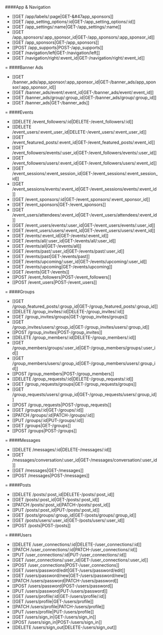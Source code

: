 <!-- --- title: List of all routes -->

####App & Navigation
* [[GET /app/labels/:page|GET-&#47app_sponsors]]
* [[GET /app_setting_options/:id|GET-&#47;app_setting_options&#47;:id]]
* [[GET /app_settings/:name|GET-&#47;app_settings&#47;:name]]
* [[GET /app_sponsors/:app_sponsor_id|GET-&#47;app_sponsors&#47;:app_sponsor_id]]
* [[GET /app_sponsors|GET-&#47;app_sponsors]]
* [[POST /app_supports|POST-&#47;app_supports]]
* [[GET /navigation/left|GET-&#47;navigation&#47;left]]
* [[GET /navigation/right/:event_id|GET-&#47;navigation&#47;right&#47;:event_id]]

=
####Banner Ads
* [[GET /banner_ads/app_sponsor/:app_sponsor_id|GET-&#47;banner_ads&#47;app_sponsor&#47;:app_sponsor_id]]
* [[GET /banner_ads/event/:event_id|GET-&#47;banner_ads&#47;event&#47;:event_id]]
* [[GET /banner_ads/group/:group_id|GET-&#47;banner_ads&#47;group&#47;:group_id]]
* [[GET /banner_ads|GET-&#47;banner_ads]]

=
####Events
* [[DELETE /event_followers/:id|DELETE-&#47;event_followers&#47;:id]]
* [[DELETE /event_users/:event_user_id|DELETE-&#47;event_users&#47;:event_user_id]]
* [[GET /event_featured_posts/:event_id|GET-&#47;event_featured_posts&#47;:event_id]]
* [[GET /event_followers/events/:user_id|GET-&#47;event_followers&#47;events&#47;:user_id]]
* [[GET /event_followers/users/:event_id|GET-&#47;event_followers&#47;users&#47;:event_id]]
* [[GET /event_sessions/:event_session_id|GET-&#47;event_sessions&#47;:event_session_id]]
* [[GET /event_sessions/events/:event_id|GET-&#47;event_sessions&#47;events&#47;:event_id]]
* [[GET /event_sponsors/:id|GET-&#47;event_sponsors&#47;:event_sponsor_id]]
* [[GET /event_sponsors|GET-&#47;event_sponsors]]
* [[GET /event_users/attendees/:event_id|GET-&#47;event_users&#47;attendees&#47;:event_id]]
* [[GET /event_users/events/:user_id|GET-&#47;event_users&#47;events&#47;:user_id]]
* [[GET /event_users/users/:event_id|GET-&#47;event_users&#47;users&#47;:event_id]]
* [[GET /events/:event_id|GET-&#47;events&#47;:event_id]]
* [[GET /events/all/:user_id|GET-&#47;events&#47;all&#47;:user_id]]
* [[GET /events/all|GET-&#47;events&#47;all]]
* [[GET /events/past/:user_id|GET-&#47;events&#47;past&#47;:user_id]]
* [[GET /events/past|GET-&#47;events&#47;past]]
* [[GET /events/upcoming/:user_id|GET-&#47;events&#47;upcoming&#47;:user_id]]
* [[GET /events/upcoming|GET-&#47;events&#47;upcoming]]
* [[GET /events|GET-&#47;events]]
* [[POST /event_followers|POST-&#47;event_followers]]
* [[POST /event_users|POST-&#47;event_users]]

=
####Groups
* [[GET /group_featured_posts/:group_id|GET-&#47;group_featured_posts&#47;:group_id]]
* [[DELETE /group_invites/:id|DELETE-&#47;group_invites&#47;:id]]
* [[GET /group_invites/groups|GET-&#47;group_invites&#47;groups]]
* [[GET /group_invites/users/:group_id|GET-&#47;group_invites&#47;users&#47;:group_id]]
* [[POST /group_invites|POST-&#47;group_invites]]
* [[DELETE /group_members/:id|DELETE-&#47;group_members&#47;:id]]
* [[GET /group_members/groups/:user_id|GET-&#47;group_members&#47;groups&#47;:user_id]]
* [[GET /group_members/users/:group_id|GET-&#47;group_members&#47;users&#47;:group_id]]
* [[POST /group_members|POST-&#47;group_members]]
* [[DELETE /group_requests/:id|DELETE-&#47;group_requests&#47;:id]]
* [[GET /group_requests/groups|GET-&#47;group_requests&#47;groups]]
* [[GET /group_requests/users/:group_id|GET-&#47;group_requests&#47;users&#47;:group_id]]
* [[POST /group_requests|POST-&#47;group_requests]]
* [[GET /groups/:id|GET-&#47;groups&#47;:id]]
* [[PATCH /groups/:id|PATCH-&#47;groups&#47;:id]]
* [[PUT /groups/:id|PUT-&#47;groups&#47;:id]]
* [[GET /groups|GET-&#47;groups]]
* [[POST /groups|POST-&#47;groups]]

=
####Messages
* [[DELETE /messages/:id|DELETE-&#47;messages&#47;:id]]
* [[GET /messages/conversation/:user_id|GET-&#47;messages&#47;conversation&#47;:user_id]]
* [[GET /messages|GET-&#47;messages]]
* [[POST /messages|POST-&#47;messages]]

=
####Posts
* [[DELETE /posts/:post_id|DELETE-&#47;posts&#47;:post_id]]
* [[GET /posts/:post_id|GET-&#47;posts&#47;:post_id]]
* [[PATCH /posts/:post_id|PATCH-&#47;posts&#47;:post_id]]
* [[PUT /posts/:post_id|PUT-&#47;posts&#47;:post_id]]
* [[GET /posts/groups/:group_id|GET-&#47;posts&#47;groups&#47;:group_id]]
* [[GET /posts/users/:user_id|GET-&#47;posts&#47;users&#47;:user_id]]
* [[POST /posts|POST-&#47;posts]]

=
####Users
* [[DELETE /user_connections/:id|DELETE-&#47;user_connections&#47;:id]]
* [[PATCH /user_connections/:id|PATCH-&#47;user_connections&#47;:id]]
* [[PUT /user_connections/:id|PUT-&#47;user_connections&#47;:id]]
* [[GET /user_connections/:user_id|GET-&#47;user_connections&#47;:user_id]]
* [[POST /user_connections|POST-&#47;user_connections]]
* [[GET /users/password/edit|GET-&#47;users&#47;password&#47;edit]]
* [[GET /users/password/new|GET-&#47;users&#47;password&#47;new]]
* [[PATCH /users/password|PATCH-&#47;users&#47;password]]
* [[POST /users/password|POST-&#47;users&#47;password]]
* [[PUT /users/password|PUT-&#47;users&#47;password]]
* [[GET /users/profile/:id|GET-&#47;users&#47;profile&#47;:id]]
* [[GET /users/profile|GET-&#47;users&#47;profile]]
* [[PATCH /users/profile|PATCH-&#47;users&#47;profile]]
* [[PUT /users/profile|PUT-&#47;users&#47;profile]]
* [[GET /users/sign_in|GET-&#47;users&#47;sign_in]]
* [[POST /users/sign_in|POST-&#47;users&#47;sign_in]]
* [[DELETE /users/sign_out|DELETE-&#47;users&#47;sign_out]]